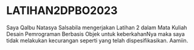 # LATIHAN2DPBO2023

Saya Qalbu Natasya Salsabila mengerjakan Latihan 2 dalam Mata Kuliah Desain Pemrograman Berbasis Objek untuk keberkahanNya maka saya tidak melakukan kecurangan seperti yang telah dispesifikasikan. Aamiin.
